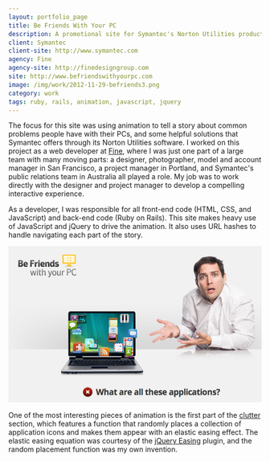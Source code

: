 ```yaml
---
layout: portfolio_page
title: Be Friends With Your PC
description: A promotional site for Symantec's Norton Utilities product line.
client: Symantec
client-site: http://www.symantec.com
agency: Fine
agency-site: http://finedesigngroup.com
site: http://www.befriendswithyourpc.com
image: /img/work/2012-11-29-befriends3.png
category: work
tags: ruby, rails, animation, javascript, jquery
---
```


The focus for this site was using animation to tell a story about common
problems people have with their PCs, and some helpful solutions that Symantec
offers through its Norton Utilities software. I worked on this project as a web
developer at [Fine](http://www.finedesigngroup.com), where I was just one part
of a large team with many moving parts: a designer, photographer, model and
account manager in San Francisco, a project manager in Portland, and Symantec's
public relations team in Australia all played a role. My job was to work
directly with the designer and project manager to develop a compelling
interactive experience.

As a developer, I was responsible for all front-end code (HTML, CSS, and
JavaScript) and back-end code (Ruby on Rails). This site makes heavy use of
JavaScript and jQuery to drive the animation. It also uses URL hashes to handle
navigating each part of the story.

![](/img/work/2012-11-29-befriends2.png)

One of the most interesting pieces of animation is the first part of the
[clutter](http://www.befriendswithyourpc.com/#clutter) section, which features a
function that randomly places a collection of application icons and makes them
appear with an elastic easing effect. The elastic easing equation was courtesy
of the [jQuery Easing](http://gsgd.co.uk/sandbox/jquery/easing) plugin, and the
random placement function was my own invention.
